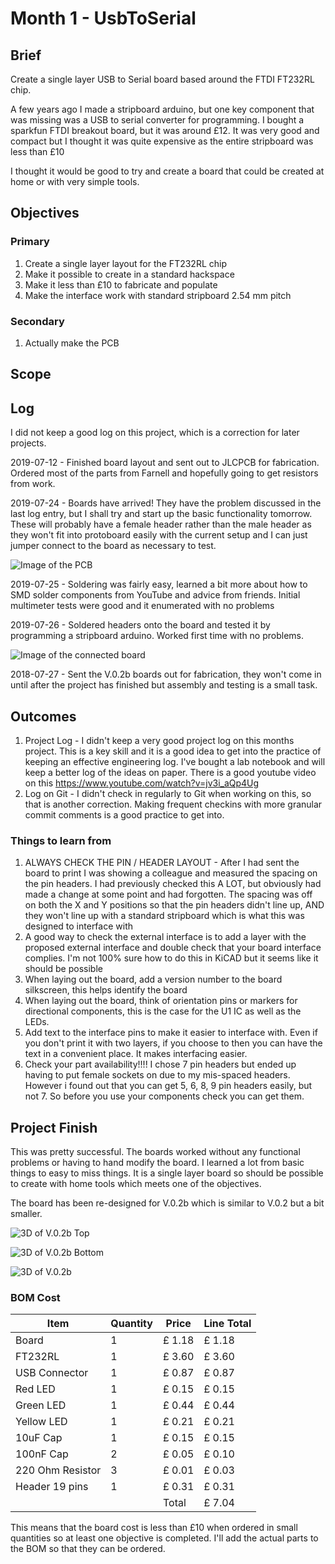 # Month 1 - UsbToSerial

## Brief

Create a single layer USB to Serial board based around the FTDI FT232RL chip.

A few years ago I made a stripboard arduino, but one key component that was missing was a USB to serial converter for programming. I bought a sparkfun FTDI breakout board, but it was around £12. It was very good and compact but I thought it was quite expensive as the entire stripboard was less than £10

I thought it would be good to try and create a board that could be created at home or with very simple tools.


## Objectives

### Primary

1. Create a single layer layout for the FT232RL chip
1. Make it possible to create in a standard hackspace
1. Make it less than £10 to fabricate and populate
1. Make the interface work with standard stripboard 2.54 mm pitch

### Secondary

1. Actually make the PCB 

## Scope


## Log

I did not keep a good log on this project, which is a correction for later projects.

2019-07-12 - Finished board layout and sent out to JLCPCB for fabrication. Ordered most of the parts from Farnell and hopefully going to get resistors from work.

2019-07-24 - Boards have arrived! They have the problem discussed in the last log entry, but I shall try and start up the basic functionality tomorrow. These will probably have a female header rather than the male header as they won't fit into protoboard easily with the current setup and I can just jumper connect to the board as necessary to test.

![Image of the PCB](https://github.com/richClubb/12Month12Projects/raw/master/Month01_UsbToSerial/images/V0_1Board_img01.jpg)

2019-07-25 - Soldering was fairly easy, learned a bit more about how to SMD solder components from YouTube and advice from friends. Initial multimeter tests were good and it enumerated with no problems

2019-07-26 - Soldered headers onto the board and tested it by programming a stripboard arduino. Worked first time with no problems.

![Image of the connected board](https://github.com/richClubb/12Month12Projects/raw/master/Month01_UsbToSerial/images/V0_1Board_img02.jpg)

2018-07-27 - Sent the V.0.2b boards out for fabrication, they won't come in until after the project has finished but assembly and testing is a small task.

## Outcomes

1. Project Log - I didn't keep a very good project log on this months project. This is a key skill and it is a good idea to get into the practice of keeping an effective engineering log. I've bought a lab notebook and will keep a better log of the ideas on paper. There is a good youtube video on this <https://www.youtube.com/watch?v=jv3i_aQp4Ug>
1. Log on Git - I didn't check in regularly to Git when working on this, so that is another correction. Making frequent checkins with more granular commit comments is a good practice to get into.

### Things to learn from

1. ALWAYS CHECK THE PIN / HEADER LAYOUT - After I had sent the board to print I was showing a colleague and measured the spacing on the pin headers. I had previously checked this A LOT, but obviously had made a change at some point and had forgotten. The spacing was off on both the X and Y positions so that the pin headers didn't line up, AND they won't line up with a standard stripboard which is what this was designed to interface with
1. A good way to check the external interface is to add a layer with the proposed external interface and double check that your board interface complies. I'm not 100% sure how to do this in KiCAD but it seems like it should be possible
1. When laying out the board, add a version number to the board silkscreen, this helps identify the board
1. When laying out the board, think of orientation pins or markers for directional components, this is the case for the U1 IC as well as the LEDs.
1. Add text to the interface pins to make it easier to interface with. Even if you don't print it with two layers, if you choose to then you can have the text in a convenient place. It makes interfacing easier.
1. Check your part availability!!!! I chose 7 pin headers but ended up having to put female sockets on due to my mis-spaced headers. However i found out that you can get 5, 6, 8, 9 pin headers easily, but not 7. So before you use your components check you can get them.

## Project Finish

This was pretty successful. The boards worked without any functional problems or having to hand modify the board. I learned a lot from basic things to easy to miss things. It is a single layer board so should be possible to create with home tools which meets one of the objectives.

The board has been re-designed for V.0.2b which is similar to V.0.2 but a bit smaller.

![3D of V.0.2b Top](https://github.com/richClubb/12Month12Projects/raw/master/Month01_UsbToSerial/images/3D_View_V_0_2b_top.png)

![3D of V.0.2b Bottom](https://github.com/richClubb/12Month12Projects/raw/master/Month01_UsbToSerial/images/3D_View_V_0_2b_bottom.png)

![3D of V.0.2b](https://github.com/richClubb/12Month12Projects/raw/master/Month01_UsbToSerial/images/3D_View_V_0_2b.png)
### BOM Cost

| Item             | Quantity | Price  | Line Total |
| ----             | -------- | -----  | ---------- |
| Board            | 1        | £ 1.18 | £ 1.18     |
| FT232RL          | 1        | £ 3.60 | £ 3.60     |
| USB Connector    | 1        | £ 0.87 | £ 0.87     |
| Red LED          | 1        | £ 0.15 | £ 0.15     |
| Green LED        | 1        | £ 0.44 | £ 0.44     |
| Yellow LED       | 1        | £ 0.21 | £ 0.21     |
| 10uF Cap         | 1        | £ 0.15 | £ 0.15     |
| 100nF Cap        | 2        | £ 0.05 | £ 0.10     |
| 220 Ohm Resistor | 3        | £ 0.01 | £ 0.03     |
| Header 19 pins   | 1        | £ 0.31 | £ 0.31     |
|                  |          | Total  | £ 7.04     |

This means that the board cost is less than £10 when ordered in small quantities so at least one objective is completed. I'll add the actual parts to the BOM so that they can be ordered.
